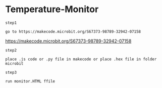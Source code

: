 # Temperature-Monitor
```
step1

go to https://makecode.microbit.org/S67373-98789-32942-07158
```
https://makecode.microbit.org/S67373-98789-32942-07158

```
step2

place .js code or .py file in makecode or place .hex file in folder microbit
```

```
step3

run monitor.HTML ffile
```

